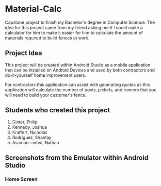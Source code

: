 # Material-Calc
Capstone project to finish my Bachelor's degree in Computer Science. The idea for this project came from my friend asking me if I could make a calculator for him to make it easier for him to calculate the amount of materials required to build fences at work.

## Project Idea

This project will be created within Android Studio as a mobile application that can be installed on Android Devices and used by both contractors and do-it-yourself home improvement users. 

For contractors this application can assist with generating quotes as this application will calculate the number of posts, pickets, and runners that you will need to build your customer's fence.

## Students who created this project
1. Ginter, Philip
2. Kennedy, Joshua
3. Kraffert, Nicholas
4. Rodriguez, Shantay
5. Asamani-antwi, Nathan

## Screenshots from the Emulator within Android Studio

### Home Screen
